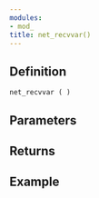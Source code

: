 ```yaml
---
modules:
- mod_
title: net_recvvar()
---
```


## Definition

    net_recvvar ( )

## Parameters

## Returns

## Example

```
```
